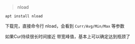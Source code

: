 > nload

    apt install nload


下载完，直接命令行 nload，会看到 `Curr/Avg/Min/Max` 等参数

如果Cur持续很长时间接近 带宽峰值，基本上可以确定达到瓶颈了